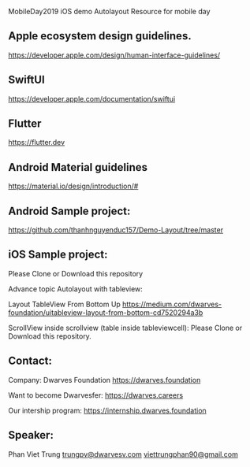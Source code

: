 MobileDay2019 iOS demo Autolayout
Resource for mobile day

## Apple ecosystem design guidelines.
https://developer.apple.com/design/human-interface-guidelines/

## SwiftUI
https://developer.apple.com/documentation/swiftui

## Flutter
https://flutter.dev

## Android Material guidelines
https://material.io/design/introduction/#


## Android Sample project:
https://github.com/thanhnguyenduc157/Demo-Layout/tree/master

## iOS Sample project:
Please Clone or Download this repository

Advance topic Autolayout with tableview:

Layout TableView From Bottom Up
https://medium.com/dwarves-foundation/uitableview-layout-from-bottom-cd7520294a3b

ScrollView inside scrollview (table inside tableviewcell):
Please Clone or Download this repository.

## Contact:
Company: Dwarves Foundation
https://dwarves.foundation

Want to become Dwarvesfer:
https://dwarves.careers

Our intership program:
https://internship.dwarves.foundation

## Speaker:
Phan Viet Trung
trungpv@dwarvesv.com
viettrungphan90@gmail.com

